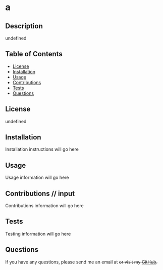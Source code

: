 
# a

## Description
undefined

## Table of Contents
* [License](#license)
* [Installation](#installation)
* [Usage](#usage)
* [Contributions](#contributions)
* [Tests](#tests)
* [Questions](#questions)

## License
undefined

## Installation
Installation instructions will go here

## Usage
Usage information will go here

## Contributions // input
Contributions information will go here

## Tests
Testing information will go here

## Questions
If you have any questions, please send me an email at <s> or visit my [GitHub](https://github.com/a).
